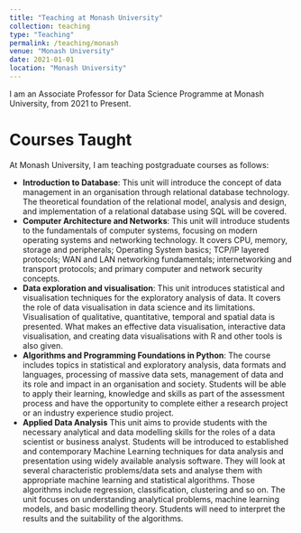 ```yaml
---
title: "Teaching at Monash University"
collection: teaching
type: "Teaching"
permalink: /teaching/monash
venue: "Monash University"
date: 2021-01-01
location: "Monash University"
---
```


I am an Associate Professor for Data Science Programme at Monash University, from 2021 to Present.

Courses Taught
======

At Monash University, I am teaching postgraduate courses as follows:

* **Introduction to Database**: This unit will introduce the concept of data management in an organisation through relational database technology. The theoretical foundation of the relational model, analysis and design, and implementation of a relational database using SQL will be covered.
* **Computer Architecture and Networks**: This unit will introduce students to the fundamentals of computer systems, focusing on modern operating systems and networking technology. It covers CPU, memory, storage and peripherals; Operating System basics; TCP/IP layered protocols; WAN and LAN networking fundamentals; internetworking and transport protocols; and primary computer and network security concepts.
* **Data exploration and visualisation**: This unit introduces statistical and visualisation techniques for the exploratory analysis of data. It covers the role of data visualisation in data science and its limitations. Visualisation of qualitative, quantitative, temporal and spatial data is presented. What makes an effective data visualisation, interactive data visualisation, and creating data visualisations with R and other tools is also given.
* **Algorithms and  Programming Foundations in Python**: The course includes topics in statistical and exploratory analysis, data formats and languages, processing of massive data sets, management of data and its role and impact in an organisation and society. Students will be able to apply their learning, knowledge and skills as part of the assessment process and have the opportunity to complete either a research project or an industry experience studio project.
* **Applied Data Analysis** This unit aims to provide students with the necessary analytical and data modelling skills for the roles of a data scientist or business analyst. Students will be introduced to established and contemporary Machine Learning techniques for data analysis and presentation using widely available analysis software. They will look at several characteristic problems/data sets and analyse them with appropriate machine learning and statistical algorithms. Those algorithms include regression, classification, clustering and so on. The unit focuses on understanding analytical problems, machine learning models, and basic modelling theory. Students will need to interpret the results and the suitability of the algorithms.
